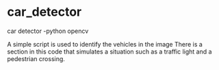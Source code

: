 # car_detector
car detector -python opencv

A simple script is used to identify the vehicles in the image
There is a section in this code that simulates a situation such as a traffic light and a pedestrian crossing.
